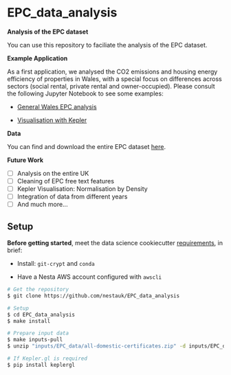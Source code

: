 # EPC_data_analysis

**Analysis of the EPC dataset**

You can use this repository to faciliate the analysis of the EPC dataset.

**Example Application**

As a first application, we analysed the CO2 emissions and housing energy efficiency of properties in Wales, with a special focus on differences across sectors (social rental, private rental and owner-occupied). Please consult the following Jupyter Notebook to see some examples:

- [General Wales EPC analysis](https://github.com/nestauk/EPC_data_analysis/blob/0_epc_wales_analysis/epc_data_analysis/analysis/notebooks/Wales_EPC_IMD_Analysis.ipynb)

- [Visualisation with Kepler](https://github.com/nestauk/EPC_data_analysis/blob/0_epc_wales_analysis/epc_data_analysis/analysis/notebooks/Wales_EPC_IMD_Analysis_with_Kepler.ipynb)

**Data**

You can find and download the entire EPC dataset [here](https://epc.opendatacommunities.org/).

**Future Work**

- [ ] Analysis on the entire UK
- [ ] Cleaning of EPC free text features
- [ ] Kepler Visualisation: Normalisation by Density
- [ ] Integration of data from different years
- [ ] And much more...

## Setup

**Before getting started**, meet the data science cookiecutter [requirements](http://nestauk.github.io/ds-cookiecutter/quickstart), in brief:

- Install: `git-crypt` and `conda`

- Have a Nesta AWS account configured with `awscli`

```bash
# Get the repository
$ git clone https://github.com/nestauk/EPC_data_analysis

# Setup
$ cd EPC_data_analysis
$ make install

# Prepare input data
$ make inputs-pull
$ unzip "inputs/EPC_data/all-domestic-certificates.zip" -d inputs/EPC_data/.

# If Kepler.gl is required
$ pip install keplergl
```
